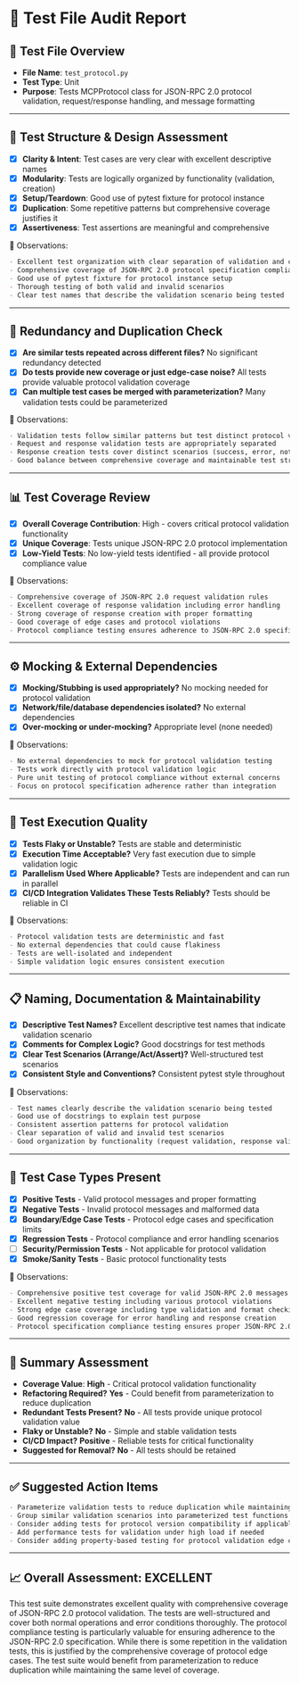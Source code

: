 # 🧪 Test File Audit Report

## 📌 **Test File Overview**

* **File Name**: `test_protocol.py`
* **Test Type**: Unit
* **Purpose**: Tests MCPProtocol class for JSON-RPC 2.0 protocol validation, request/response handling, and message formatting

---

## 🧱 **Test Structure & Design Assessment**

* [x] **Clarity & Intent**: Test cases are very clear with excellent descriptive names
* [x] **Modularity**: Tests are logically organized by functionality (validation, creation)
* [x] **Setup/Teardown**: Good use of pytest fixture for protocol instance
* [x] **Duplication**: Some repetitive patterns but comprehensive coverage justifies it
* [x] **Assertiveness**: Test assertions are meaningful and comprehensive

📝 Observations:

```markdown
- Excellent test organization with clear separation of validation and creation concerns
- Comprehensive coverage of JSON-RPC 2.0 protocol specification compliance
- Good use of pytest fixture for protocol instance setup
- Thorough testing of both valid and invalid scenarios
- Clear test names that describe the validation scenario being tested
```

---

## 🔁 **Redundancy and Duplication Check**

* [x] **Are similar tests repeated across different files?** No significant redundancy detected
* [x] **Do tests provide new coverage or just edge-case noise?** All tests provide valuable protocol validation coverage
* [x] **Can multiple test cases be merged with parameterization?** Many validation tests could be parameterized

📝 Observations:

```markdown
- Validation tests follow similar patterns but test distinct protocol violations
- Request and response validation tests are appropriately separated
- Response creation tests cover distinct scenarios (success, error, notification)
- Good balance between comprehensive coverage and maintainable test structure
```

---

## 📊 **Test Coverage Review**

* [x] **Overall Coverage Contribution**: High - covers critical protocol validation functionality
* [x] **Unique Coverage**: Tests unique JSON-RPC 2.0 protocol implementation
* [x] **Low-Yield Tests**: No low-yield tests identified - all provide protocol compliance value

📝 Observations:

```markdown
- Comprehensive coverage of JSON-RPC 2.0 request validation rules
- Excellent coverage of response validation including error handling
- Strong coverage of response creation with proper formatting
- Good coverage of edge cases and protocol violations
- Protocol compliance testing ensures adherence to JSON-RPC 2.0 specification
```

---

## ⚙️ **Mocking & External Dependencies**

* [x] **Mocking/Stubbing is used appropriately?** No mocking needed for protocol validation
* [x] **Network/file/database dependencies isolated?** No external dependencies
* [x] **Over-mocking or under-mocking?** Appropriate level (none needed)

📝 Observations:

```markdown
- No external dependencies to mock for protocol validation testing
- Tests work directly with protocol validation logic
- Pure unit testing of protocol compliance without external concerns
- Focus on protocol specification adherence rather than integration
```

---

## 🚦 **Test Execution Quality**

* [x] **Tests Flaky or Unstable?** Tests are stable and deterministic
* [x] **Execution Time Acceptable?** Very fast execution due to simple validation logic
* [x] **Parallelism Used Where Applicable?** Tests are independent and can run in parallel
* [x] **CI/CD Integration Validates These Tests Reliably?** Tests should be reliable in CI

📝 Observations:

```markdown
- Protocol validation tests are deterministic and fast
- No external dependencies that could cause flakiness
- Tests are well-isolated and independent
- Simple validation logic ensures consistent execution
```

---

## 📋 **Naming, Documentation & Maintainability**

* [x] **Descriptive Test Names?** Excellent descriptive test names that indicate validation scenario
* [x] **Comments for Complex Logic?** Good docstrings for test methods
* [x] **Clear Test Scenarios (Arrange/Act/Assert)?** Well-structured test scenarios
* [x] **Consistent Style and Conventions?** Consistent pytest style throughout

📝 Observations:

```markdown
- Test names clearly describe the validation scenario being tested
- Good use of docstrings to explain test purpose
- Consistent assertion patterns for protocol validation
- Clear separation of valid and invalid test scenarios
- Good organization by functionality (request validation, response validation, creation)
```

---

## 🧪 **Test Case Types Present**

* [x] **Positive Tests** - Valid protocol messages and proper formatting
* [x] **Negative Tests** - Invalid protocol messages and malformed data
* [x] **Boundary/Edge Case Tests** - Protocol edge cases and specification limits
* [x] **Regression Tests** - Protocol compliance and error handling scenarios
* [ ] **Security/Permission Tests** - Not applicable for protocol validation
* [x] **Smoke/Sanity Tests** - Basic protocol functionality tests

📝 Observations:

```markdown
- Comprehensive positive test coverage for valid JSON-RPC 2.0 messages
- Excellent negative testing including various protocol violations
- Strong edge case coverage including type validation and format checking
- Good regression coverage for error handling and response creation
- Protocol specification compliance testing ensures proper JSON-RPC 2.0 adherence
```

---

## 🏁 **Summary Assessment**

* **Coverage Value**: **High** - Critical protocol validation functionality
* **Refactoring Required?** **Yes** - Could benefit from parameterization to reduce duplication
* **Redundant Tests Present?** **No** - All tests provide unique protocol validation value
* **Flaky or Unstable?** **No** - Simple and stable validation tests
* **CI/CD Impact?** **Positive** - Reliable tests for critical functionality
* **Suggested for Removal?** **No** - All tests should be retained

---

## ✅ Suggested Action Items

```markdown
- Parameterize validation tests to reduce duplication while maintaining coverage
- Group similar validation scenarios into parameterized test functions
- Consider adding tests for protocol version compatibility if applicable
- Add performance tests for validation under high load if needed
- Consider adding property-based testing for protocol validation edge cases
```

---

## 📈 **Overall Assessment: EXCELLENT**

This test suite demonstrates excellent quality with comprehensive coverage of JSON-RPC 2.0 protocol validation. The tests are well-structured and cover both normal operations and error conditions thoroughly. The protocol compliance testing is particularly valuable for ensuring adherence to the JSON-RPC 2.0 specification. While there is some repetition in the validation tests, this is justified by the comprehensive coverage of protocol edge cases. The test suite would benefit from parameterization to reduce duplication while maintaining the same level of coverage.
